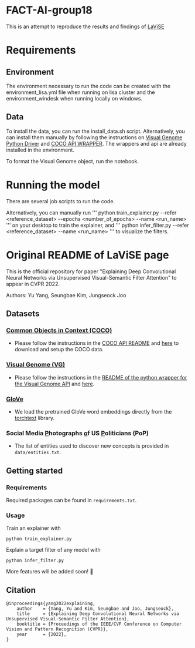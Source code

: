 # FACT-AI-group18
This is an attempt to reproduce the results and findings of [LaViSE](https://github.com/YuYang0901/LaViSE)

# Requirements
## Environment
The environment necessary to run the code can be created with the environment_lisa.yml file when running on lisa cluster and the environment_windesk when running locally on windows. 

## Data
To install the data, you can run the install_data.sh script. Alternatively, you can install them manually 
by following the instructions on [Visual Genome Python Driver](https://github.com/ranjaykrishna/visual_genome_python_driver) and 
[COCO API WRAPPER](https://github.com/cocodataset/cocoapi/tree/master/PythonAPI/pycocotools). The wrappers and api are already installed
in the environment. 

To format the Visual Genome object, run the notebook.

# Running the model
There are several job scripts to run the code. 

Alternatively, you can manually run
'''
python train_explainer.py --refer <reference_dataset> --epochs <number_of_epochs> --name <run_name>
'''
on your desktop to train the explainer, and
'''
python infer_filter.py --refer <reference_dataset> --name <run_name> 
'''
to visualize the filters. 

# Original README of LaViSE page
This is the official repository for paper "Explaining Deep Convolutional Neural Networks via Unsupervised 
Visual-Semantic Filter Attention" to appear in CVPR 2022. 

Authors: Yu Yang, Seungbae Kim, Jungseock Joo

[//]: # (## Requirements)

## Datasets
### [Common Objects in Context (COCO)](https://cocodataset.org/#home) 

- Please follow the instructions in the 
[COCO API README](https://github.com/cocodataset/cocoapi) and 
[here](data/README.md) to download and setup the COCO data.

### [Visual Genome (VG)](https://visualgenome.org/)

- Please follow the instructions in the 
[README of the python wrapper for the Visual Genome API](https://github.com/ranjaykrishna/visual_genome_python_driver) 
and [here](data/README.md).

### [GloVe](https://nlp.stanford.edu/projects/glove/)

- We load the pretrained GloVe word embeddings directly from the 
[torchtext](https://torchtext.readthedocs.io/en/latest/vocab.html#glove) library.

### Social Media <u>P</u>hotographs <u>o</u>f US <u>P</u>oliticians (PoP)

- The list of entities used to discover new concepts is provided in `data/entities.txt`.

## Getting started 

### Requirements

Required packages can be found in `requirements.txt`.

### Usage

Train an explainer with

```commandline
python train_explainer.py
```

Explain a target filter of any model with

```commandline
python infer_filter.py
```

More features will be added soon! 🍻

## Citation
```
@inproceedings{yang2022explaining,
    author    = {Yang, Yu and Kim, Seungbae and Joo, Jungseock},
    title     = {Explaining Deep Convolutional Neural Networks via Unsupervised Visual-Semantic Filter Attention},
    booktitle = {Proceedings of the IEEE/CVF Conference on Computer Vision and Pattern Recognition (CVPR)},
    year      = {2022},
}
```
